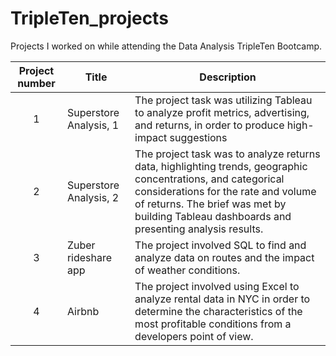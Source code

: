 # TripleTen_projects
Projects I worked on while attending the Data Analysis TripleTen Bootcamp.


| Project number | Title | Description |
| :-----------: | ----------- |----------- |
| 1 | Superstore Analysis, 1 | The project task was utilizing Tableau to analyze profit metrics, advertising, and returns, in order to produce high-impact suggestions |
| 2 | Superstore Analysis, 2 | The project task was to analyze returns data, highlighting trends, geographic concentrations, and categorical considerations for the rate and volume of returns. The brief was met by building Tableau dashboards and presenting analysis results. |
| 3 | Zuber rideshare app | The project involved SQL to find and analyze data on routes and the impact of weather conditions. |
| 4 | Airbnb | The project involved using Excel to analyze rental data in NYC in order to determine the characteristics of the most profitable conditions from a developers point of view. |
